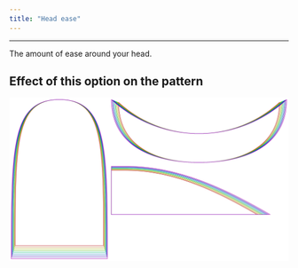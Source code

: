 ```yaml
---
title: "Head ease"
---
```


---

The amount of ease around your head.

## Effect of this option on the pattern

![This image shows the effect of this option by superimposing several variants that have a different value for this option](holmes_headease_sample.svg "Effect of this option on the pattern")
